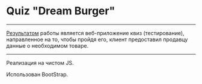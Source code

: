 # Quiz "Dream Burger"

***
[Результатом](https://maksgd.github.io/Quiz-Dream-Burger/) работы является веб-приложение квиз (тестирование), направленное на то, чтобы пройдя его, клиент предоставил продавцу данные о необходимом товаре.
***
Реализация на чистом JS.

Использован BootStrap. 
